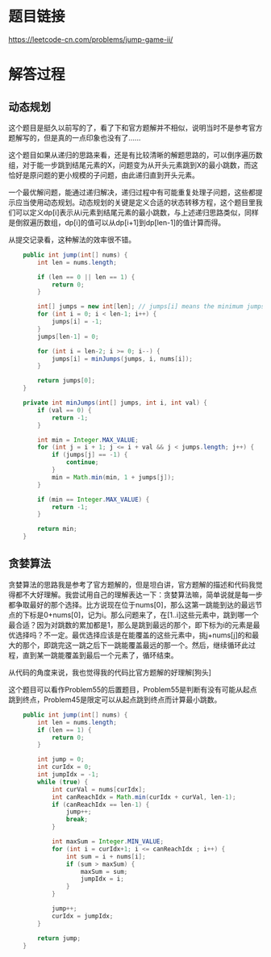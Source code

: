 # 题目链接
https://leetcode-cn.com/problems/jump-game-ii/

# 解答过程
## 动态规划
这个题目是挺久以前写的了，看了下和官方题解并不相似，说明当时不是参考官方题解写的，但是真的一点印象也没有了......

这个题目如果从递归的思路来看，还是有比较清晰的解题思路的，可以倒序遍历数组，对于能一步跳到结尾元素的X，问题变为从开头元素跳到X的最小跳数，而这恰好是原问题的更小规模的子问题，由此递归直到开头元素。

一个最优解问题，能通过递归解决，递归过程中有可能重复处理子问题，这些都提示应当使用动态规划。动态规划的关键是定义合适的状态转移方程，这个题目里我们可以定义dp[i]表示从i元素到结尾元素的最小跳数，与上述递归思路类似，同样是倒叙遍历数组，dp[i]的值可以从dp[i+1]到dp[len-1]的值计算而得。

从提交记录看，这种解法的效率很不错。

```java
	public int jump(int[] nums) {
		int len = nums.length;

		if (len == 0 || len == 1) {
			return 0;
		}

		int[] jumps = new int[len]; // jumps[i] means the minimum jumps from nums[i] to the last element
		for (int i = 0; i < len-1; i++) {
			jumps[i] = -1;
		}
		jumps[len-1] = 0;

		for (int i = len-2; i >= 0; i--) {
			jumps[i] = minJumps(jumps, i, nums[i]);
		}

		return jumps[0];
	}

	private int minJumps(int[] jumps, int i, int val) {
		if (val == 0) {
			return -1;
		}

		int min = Integer.MAX_VALUE;
		for (int j = i + 1; j <= i + val && j < jumps.length; j++) {
			if (jumps[j] == -1) {
				continue;
			}
			min = Math.min(min, 1 + jumps[j]);
		}

		if (min == Integer.MAX_VALUE) {
			return -1;
		}

		return min;
	}
```

## 贪婪算法
贪婪算法的思路我是参考了官方题解的，但是坦白讲，官方题解的描述和代码我觉得都不大好理解。我尝试用自己的理解表达一下：贪婪算法嘛，简单说就是每一步都争取最好的那个选择。比方说现在位于nums[0]，那么这第一跳能到达的最远节点的下标是0+nums[0]，记为i。那么问题来了，在[1..i]这些元素中，跳到哪一个最合适？因为对跳数的累加都是1，那么是跳到最远的那个，即下标为i的元素是最优选择吗？不一定。最优选择应该是在能覆盖的这些元素中，挑j+nums[j]的和最大的那个，即跳完这一跳之后下一跳能覆盖最远的那一个。然后，继续循环此过程，直到某一跳能覆盖到最后一个元素了，循环结束。

从代码的角度来说，我也觉得我的代码比官方题解的好理解[狗头]

这个题目可以看作Problem55的后置题目，Problem55是判断有没有可能从起点跳到终点，Problem45是限定可以从起点跳到终点而计算最小跳数。

```java
	public int jump(int[] nums) {
		int len = nums.length;
		if (len == 1) {
			return 0;
		}

		int jump = 0;
		int curIdx = 0;
		int jumpIdx = -1;
		while (true) {
			int curVal = nums[curIdx];
			int canReachIdx = Math.min(curIdx + curVal, len-1);
			if (canReachIdx == len-1) {
				jump++;
				break;
			}

			int maxSum = Integer.MIN_VALUE;
			for (int i = curIdx+1; i <= canReachIdx ; i++) {
				int sum = i + nums[i];
				if (sum > maxSum) {
					maxSum = sum;
					jumpIdx = i;
				}
			}

			jump++;
			curIdx = jumpIdx;
		}

		return jump;
	}
```